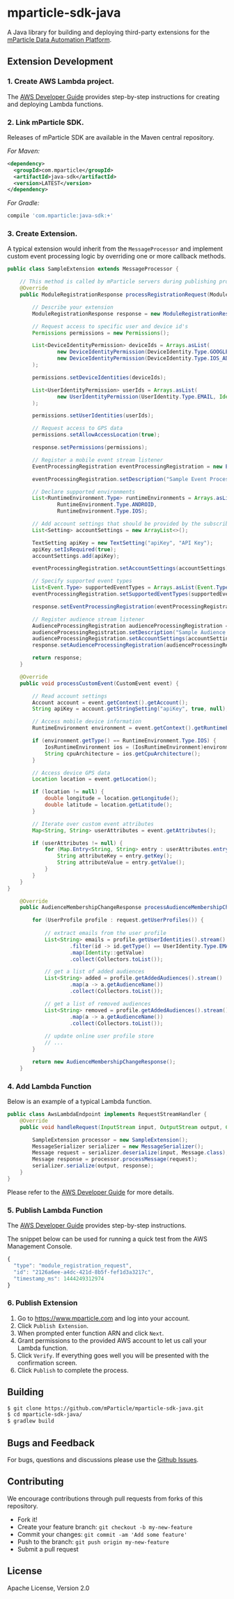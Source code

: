# mparticle-sdk-java

A Java library for building and deploying third-party extensions for the [mParticle Data Automation Platform](https://www.mparticle.com).

## Extension Development

### 1. Create AWS Lambda project. 

The [AWS Developer Guide](http://docs.aws.amazon.com/lambda/latest/dg/java-gs.html) provides step-by-step instructions for creating  and deploying Lambda functions. 

### 2. Link mParticle SDK.

Releases of mParticle SDK are available in the Maven central repository.

*For Maven:*

```xml
<dependency>
  <groupId>com.mparticle</groupId>
  <artifactId>java-sdk</artifactId>
  <version>LATEST</version>
</dependency>
```

*For Gradle:*

```gradle
compile 'com.mparticle:java-sdk:+'
```

### 3. Create Extension. 

A typical extension would inherit from the ```MessageProcessor``` and implement custom event processing logic by overriding one or more callback methods. 

```java
public class SampleExtension extends MessageProcessor {

    // This method is called by mParticle servers during publishing process
    @Override
    public ModuleRegistrationResponse processRegistrationRequest(ModuleRegistrationRequest request) {

        // Describe your extension
        ModuleRegistrationResponse response = new ModuleRegistrationResponse("SampleExtension", "1.0");

        // Request access to specific user and device id's
        Permissions permissions = new Permissions();

        List<DeviceIdentityPermission> deviceIds = Arrays.asList(
                new DeviceIdentityPermission(DeviceIdentity.Type.GOOGLE_ADVERTISING_ID, Identity.Encoding.MD5),
                new DeviceIdentityPermission(DeviceIdentity.Type.IOS_ADVERTISING_ID, Identity.Encoding.MD5)
        );

        permissions.setDeviceIdentities(deviceIds);

        List<UserIdentityPermission> userIds = Arrays.asList(
                new UserIdentityPermission(UserIdentity.Type.EMAIL, Identity.Encoding.RAW)
        );

        permissions.setUserIdentities(userIds);

        // Request access to GPS data
        permissions.setAllowAccessLocation(true);

        response.setPermissions(permissions);

        // Register a mobile event stream listener
        EventProcessingRegistration eventProcessingRegistration = new EventProcessingRegistration();

        eventProcessingRegistration.setDescription("Sample Event Processor");

        // Declare supported environments
        List<RuntimeEnvironment.Type> runtimeEnvironments = Arrays.asList(
                RuntimeEnvironment.Type.ANDROID,
                RuntimeEnvironment.Type.IOS);

        // Add account settings that should be provided by the subscribers
        List<Setting> accountSettings = new ArrayList<>();

        TextSetting apiKey = new TextSetting("apiKey", "API Key");
        apiKey.setIsRequired(true);
        accountSettings.add(apiKey);

        eventProcessingRegistration.setAccountSettings(accountSettings);

        // Specify supported event types
        List<Event.Type> supportedEventTypes = Arrays.asList(Event.Type.CUSTOM_EVENT);
        eventProcessingRegistration.setSupportedEventTypes(supportedEventTypes);

        response.setEventProcessingRegistration(eventProcessingRegistration);

        // Register audience stream listener
        AudienceProcessingRegistration audienceProcessingRegistration = new AudienceProcessingRegistration();
        audienceProcessingRegistration.setDescription("Sample Audience Processor");
        audienceProcessingRegistration.setAccountSettings(accountSettings);
        response.setAudienceProcessingRegistration(audienceProcessingRegistration);

        return response;
    }

    @Override
    public void processCustomEvent(CustomEvent event) {

        // Read account settings
        Account account = event.getContext().getAccount();
        String apiKey = account.getStringSetting("apiKey", true, null);

        // Access mobile device information
        RuntimeEnvironment environment = event.getContext().getRuntimeEnvironment();

        if (environment.getType() == RuntimeEnvironment.Type.IOS) {
            IosRuntimeEnvironment ios = (IosRuntimeEnvironment)environment;
            String cpuArchitecture = ios.getCpuArchitecture();
        }

        // Access device GPS data
        Location location = event.getLocation();

        if (location != null) {
            double longitude = location.getLongitude();
            double latitude = location.getLatitude();
        }

        // Iterate over custom event attributes
        Map<String, String> userAttributes = event.getAttributes();

        if (userAttributes != null) {
            for (Map.Entry<String, String> entry : userAttributes.entrySet()) {
                String attributeKey = entry.getKey();
                String attributeValue = entry.getValue();
            }
        }
    }
}

    @Override
    public AudienceMembershipChangeResponse processAudienceMembershipChangeRequest(AudienceMembershipChangeRequest request) throws IOException {

        for (UserProfile profile : request.getUserProfiles()) {
            
            // extract emails from the user profile
            List<String> emails = profile.getUserIdentities().stream()
                    .filter(id -> id.getType() == UserIdentity.Type.EMAIL && id.getEncoding() == Identity.Encoding.RAW)
                    .map(Identity::getValue)
                    .collect(Collectors.toList());

            // get a list of added audiences 
            List<String> added = profile.getAddedAudiences().stream()
                    .map(a -> a.getAudienceName())
                    .collect(Collectors.toList());

            // get a list of removed audiences 
            List<String> removed = profile.getAddedAudiences().stream()
                    .map(a -> a.getAudienceName())
                    .collect(Collectors.toList());
            
            // update online user profile store
            // ...
        }

        return new AudienceMembershipChangeResponse();
    }


```

### 4. Add Lambda Function

Below is an example of a typical Lambda function.  

```java
public class AwsLambdaEndpoint implements RequestStreamHandler {
    @Override
    public void handleRequest(InputStream input, OutputStream output, Context context) throws IOException {

        SampleExtension processor = new SampleExtension();
        MessageSerializer serializer = new MessageSerializer();
        Message request = serializer.deserialize(input, Message.class);
        Message response = processor.processMessage(request);
        serializer.serialize(output, response);
    }
}
```

Please refer to the [AWS Developer Guide]((http://docs.aws.amazon.com/lambda/latest/dg/java-programming-model.html)) for more details.

### 5. Publish Lambda Function

The [AWS Developer Guide](http://docs.aws.amazon.com/lambda/latest/dg/java-gs.html) provides step-by-step instructions.

The snippet below can be used for running a quick test from the AWS Management Console.

```javascript
{
  "type": "module_registration_request",
  "id": "2126a6ee-a4dc-421d-8b5f-fef1d3a3217c",
  "timestamp_ms": 1444249312974
}
```

### 6. Publish Extension

1. Go to https://www.mparticle.com and log into your account.
2. Click ```Publish Extension```. 
3. When prompted enter function ARN and click ```Next```. 
4. Grant permissions to the provided AWS account to let us call your Lambda function.
5. Click ```Verify```. If everything goes well you will be presented with the confirmation screen.
6. Click ```Publish``` to complete the process.   

## Building

```bash
$ git clone https://github.com/mParticle/mparticle-sdk-java.git
$ cd mparticle-sdk-java/
$ gradlew build
```

## Bugs and Feedback

For bugs, questions and discussions please use the [Github Issues](https://github.com/mParticle/mparticle-sdk-java/issues).


## Contributing

We encourage contributions through pull requests from forks of this repository. 

- Fork it!
- Create your feature branch: ```git checkout -b my-new-feature```
- Commit your changes: ```git commit -am 'Add some feature'```
- Push to the branch: ```git push origin my-new-feature```
- Submit a pull request


## License

Apache License, Version 2.0